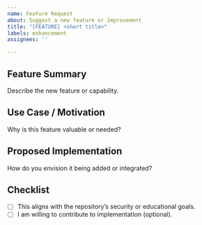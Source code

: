```yaml
---
name: Feature Request
about: Suggest a new feature or improvement
title: "[FEATURE] <short title>"
labels: enhancement
assignees: ''

---
```


## Feature Summary
Describe the new feature or capability.

## Use Case / Motivation
Why is this feature valuable or needed?

## Proposed Implementation
How do you envision it being added or integrated?

## Checklist
- [ ] This aligns with the repository’s security or educational goals.
- [ ] I am willing to contribute to implementation (optional).
